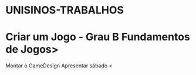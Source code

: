 # UNISINOS-TRABALHOS

# Criar um Jogo - Grau B Fundamentos de Jogos>
  Montar o GameDesign
  Apresentar sábado
<
